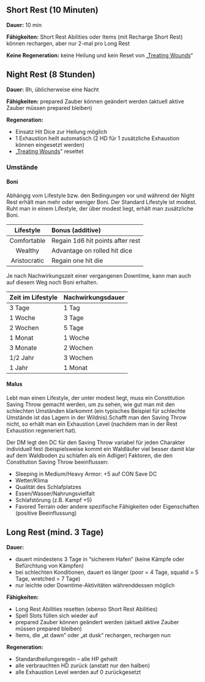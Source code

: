 
## Short Rest (10 Minuten)

**Dauer:** 10 min

**Fähigkeiten:** Short Rest Abilities oder Items (mit Recharge Short Rest) können rechargen, aber nur 2-mal pro Long Rest

**Keine Regeneration:** keine Heilung und kein Reset von „[Treating Wounds](https://lolindhir.github.io/PnP/rules/general/damage_recovery/regeneration_options)“




## Night Rest (8 Stunden)

**Dauer:** 8h, üblicherweise eine Nacht

**Fähigkeiten:** prepared Zauber können geändert werden (aktuell aktive Zauber müssen prepared bleiben)

**Regeneration:**
<div class="listNoGap"></div>

- Einsatz Hit Dice zur Heilung möglich
- 1 Exhaustion heilt automatisch (2 HD für 1 zusätzliche Exhaustion können eingesetzt werden)
- „[Treating Wounds](https://lolindhir.github.io/PnP/rules/general/damage_recovery/regeneration_options)" resettet

### Umstände

#### Boni
Abhängig vom Lifestyle bzw. den Bedingungen vor und während der Night Rest erhält man mehr oder weniger Boni. Der Standard Lifestyle ist modest. Ruht man in einem Lifestyle, der über modest liegt, erhält man zusätzliche Boni.

|  Lifestyle   | Bonus (additive)                 |
| :----------: | :------------------------------- |
| Comfortable  | Regain 1d6 hit points after rest |
|   Wealthy    | Advantage on rolled hit dice     |
| Aristocratic | Regain one hit die               |

Je nach Nachwirkungszeit einer vergangenen Downtime, kann man auch auf diesem Weg noch Boni erhalten.

| Zeit im Lifestyle | Nachwirkungsdauer |
| :---------------- | :---------------- |
| 3 Tage            | 1 Tag             |
| 1 Woche           | 3 Tage            |
| 2 Wochen          | 5 Tage            |
| 1 Monat           | 1 Woche           |
| 3 Monate          | 2 Wochen          |
| 1/2 Jahr          | 3 Wochen          |
| 1 Jahr            | 1 Monat           |


#### Malus

Lebt man einen Lifestyle, der unter modest liegt, muss ein Constitution Saving Throw gemacht werden, um zu sehen, wie gut man mit den schlechten Umständen klarkommt (ein typisches Beispiel für schlechte Umstände ist das Lagern in der Wildnis).Schafft man den Saving Throw nicht, so erhält man ein Exhaustion Level (nachdem man in der Rest Exhaustion regeneriert hat).

Der DM legt den DC für den Saving Throw variabel für jeden Charakter individuell fest (beispielsweise kommt ein Waldläufer viel besser damit klar auf dem Waldboden zu schlafen als ein Adliger)
Faktoren, die den Constitution Saving Throw beeinflussen:
<div class="listNoGap"></div>

- Sleeping in Medium/Heavy Armor: +5 auf CON Save DC
- Wetter/Klima
- Qualität des Schlafplatzes
- Essen/Wasser/Nahrungsvielfalt
- Schlafstörung (z.B. Kampf +5)
- Favored Terrain oder andere spezifische Fähigkeiten oder Eigenschaften (positive Beeinflussung)



## Long Rest (mind. 3 Tage)

**Dauer:**
<div class="listNoGap"></div>

- dauert mindestens 3 Tage in “sicherem Hafen“ (keine Kämpfe oder Befürchtung von Kämpfen)
- bei schlechten Konditionen, dauert es länger (poor = 4 Tage, squalid = 5 Tage, wretched = 7 Tage)
- nur leichte oder Downtime-Aktivitäten währenddessen möglich

**Fähigkeiten:**
<div class="listNoGap"></div>

- Long Rest Abilities resetten (ebenso Short Rest Abilities)
- Spell Slots füllen sich wieder auf
- prepared Zauber können geändert werden (aktuell aktive Zauber müssen prepared bleiben)
- Items, die „at dawn“ oder „at dusk“ rechargen, rechargen nun

**Regeneration:**
<div class="listNoGap"></div>

- Standardheilungsregeln – alle HP geheilt
- alle verbrauchten HD zurück (anstatt nur den halben)
- alle Exhaustion Level werden auf 0 zurückgesetzt



